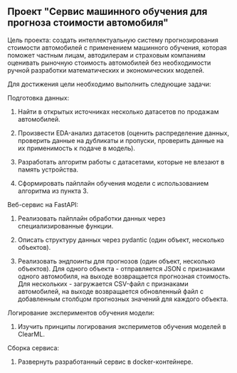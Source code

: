 ## Проект "Сервис машинного обучения для прогноза стоимости автомобиля"

Цель проекта: создать интеллектуальную систему прогнозирования стоимости автомобилей с применением машинного обучения, которая поможет частным лицам, автодилерам и страховым компаниям оценивать рыночную стоимость автомобилей без необходимости ручной разработки математических и экономических моделей.

Для достижения цели необходимо выполнить следующие задачи:

Подготовка данных:

1. Найти в открытых источниках несколько датасетов по продажам автомобилей.

2. Произвести EDA-анализ датасетов (оценить распределение данных, проверить данные на дубликаты и пропуски, проверить данные на их применимость к подаче в модель).

3. Разработать алгоритм работы с датасетами, которые не влезают в память устройства.

4. Сформировать пайплайн обучения модели с использованием алгоритма из пункта 3. 

Веб-сервис на FastAPI:

1. Реализовать пайплайн обработки данных через специализированные функции.

2. Описать структуру данных через pydantic (один объект, несколько объектов).

3. Реализовать эндпоинты для прогнозов (один объект, несколько объектов). Для одного объекта - отправляется JSON с признаками одного автомобиля, на выходе возвращается прогнозная стоимость. Для нескольких - загружается CSV-файл с признаками автомобилей, на выходе возвращается обновленный файл с добавленным столбцом прогнозных значений для каждого объекта.

Логирование экспериментов обучения модели:

1. Изучить принципы логирования экспериметов обучения моделей в ClearML.

Сборка сервиса:

1. Развернуть разработанный сервис в docker-контейнере.